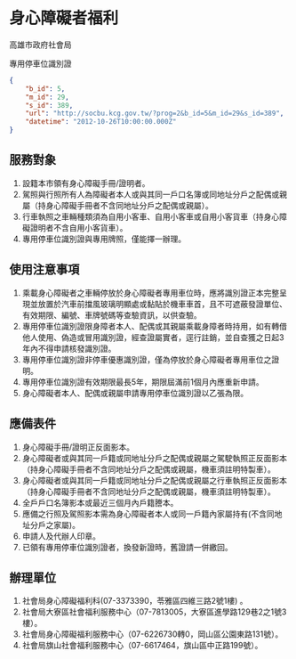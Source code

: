 # 身心障礙者福利

高雄市政府社會局

專用停車位識別證

```json
{
    "b_id": 5,
    "m_id": 29,
    "s_id": 389,
    "url": "http://socbu.kcg.gov.tw/?prog=2&b_id=5&m_id=29&s_id=389",
    "datetime": "2012-10-26T10:00:00.000Z"
}

```
## 服務對象

1. 設籍本市領有身心障礙手冊/證明者。
2. 駕照與行照所有人為障礙者本人或與其同一戶口名簿或同地址分戶之配偶或親屬（持身心障礙手冊者不含同地址分戶之配偶或親屬）。
3. 行車執照之車輛種類須為自用小客車、自用小客車或自用小客貨車（持身心障礙證明者不含自用小客貨車）。
4. 專用停車位識別證與專用牌照，僅能擇一辦理。

## 使用注意事項

1. 乘載身心障礙者之車輛停放於身心障礙者專用車位時，應將識別證正本完整呈現並放置於汽車前擋風玻璃明顯處或黏貼於機車車首，且不可遮蔽發證單位、有效期限、編號、車牌號碼等查驗資訊，以供查驗。
2. 專用停車位識別證限身障者本人、配偶或其親屬乘載身障者時持用，如有轉借他人使用、偽造或冒用識別證，經查證屬實者，逕行註銷，並自查獲之日起3年內不得申請核發識別證。
3. 專用停車位識別證非停車優惠識別證，僅為停放於身心障礙者專用車位之證明。
4. 專用停車位識別證有效期限最長5年，期限屆滿前1個月內應重新申請。
5. 身心障礙者本人、配偶或親屬申請專用停車位識別證以乙張為限。

## 應備表件

1. 身心障礙手冊/證明正反面影本。
2. 身心障礙者或與其同一戶籍或同地址分戶之配偶或親屬之駕駛執照正反面影本（持身心障礙手冊者不含同地址分戶之配偶或親屬，機車須註明特製車）。
3. 身心障礙者或與其同一戶籍或同地址分戶之配偶或親屬之行車執照正反面影本（持身心障礙手冊者不含同地址分戶之配偶或親屬，機車須註明特製車）。
4. 全戶戶口名簿影本或最近三個月內戶籍謄本。
5. 應備之行照及駕照影本需為身心障礙者本人或同一戶籍內家屬持有(不含同地址分戶之家屬)。
6. 申請人及代辦人印章。
7. 已領有專用停車位識別證者，換發新證時，舊證請一併繳回。

## 辦理單位

1. 社會局身心障礙福利科(07-3373390，苓雅區四維三路2號1樓) 。
2. 社會局大寮區社會福利服務中心（07-7813005，大寮區進學路129巷2之1號3樓）。
3. 社會局身心障礙福利服務中心（07-6226730轉0，岡山區公園東路131號）。
4. 社會局旗山社會福利服務中心（07-6617464，旗山區中正路199號）。
